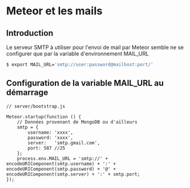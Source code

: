# Meteor et les mails

## Introduction

Le serveur SMTP à utiliser pour l'envoi de mail par Meteor semble ne se configurer que par la variable d'environnement MAIL_URL

```sh
$ export MAIL_URL='smtp://user:password@mailhost:port/'
```

## Configuration de la variable MAIL_URL au démarrage

```
// server/bootstrap.js

Meteor.startup(function () {
    // Données provenant de MongoDB ou d'ailleurs
    smtp = {
        username: 'xxxx',
        password: 'xxxx',
        server:   'smtp.gmail.com',
        port: 587 //25
    };
    process.env.MAIL_URL = 'smtp://' + encodeURIComponent(smtp.username) + ':' + encodeURIComponent(smtp.password) + '@' + encodeURIComponent(smtp.server) + ':' + smtp.port;
});

```
